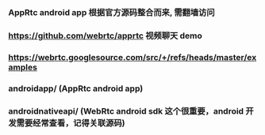 ### AppRtc android app 根据官方源码整合而来, 需翻墙访问

### https://github.com/webrtc/apprtc  视频聊天 demo

### https://webrtc.googlesource.com/src/+/refs/heads/master/examples  

### androidapp/    (AppRtc android app)

### androidnativeapi/   (WebRtc android sdk  这个很重要，android 开发需要经常查看，记得关联源码)

